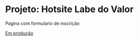 # Projeto: Hotsite Labe do Valor
Pagina com formulario de inscrição 

<a href="https://revistamelhor.com.br/lab-do-valor/" target="_blank">Em produção</a>
